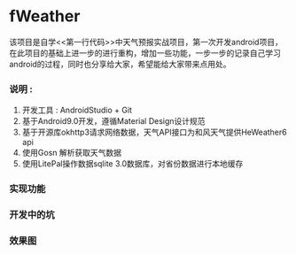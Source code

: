# fWeather
该项目是自学<<第一行代码>>中天气预报实战项目，第一次开发android项目，在此项目的基础上进一步的进行重构，增加一些功能，一步一步的记录自己学习android的过程，同时也分享给大家，希望能给大家带来点用处。
### 说明 :
1. 开发工具 : AndroidStudio + Git
2. 基于Android9.0开发，遵循Material Design设计规范
3. 基于开源库okhttp3请求网络数据，天气API接口为和风天气提供HeWeather6 api
4. 使用Gosn 解析获取天气数据
5. 使用LitePal操作数据sqlite 3.0数据库，对省份数据进行本地缓存
### 实现功能

### 开发中的坑

### 效果图

